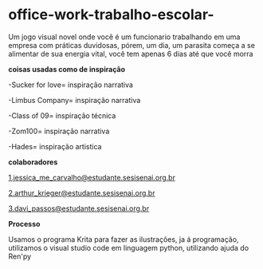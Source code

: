 # office-work-trabalho-escolar-
Um jogo visual novel onde você é um funcionario trabalhando em uma empresa com práticas duvidosas, pórem, um dia, um parasita começa a se alimentar de sua energia vital, você tem apenas 6 dias até que você morra

**coisas usadas como de inspiração**

-Sucker for love= inspiração narrativa

-Limbus Company= inspiração narrativa

-Class of 09= inspiração técnica

-Zom100= inspiração narrativa

-Hades= inspiração artistica

**colaboradores**

1.jessica_me_carvalho@estudante.sesisenai.org.br

2.arthur_krieger@estudante.sesisenai.org.br

3.davi_passos@estudante.sesisenai.org.br

**Processo**

Usamos o programa Krita para fazer as ilustrações, ja á programação, utilizamos o visual studio code em linguagem python, utilizando ajuda do Ren'py
